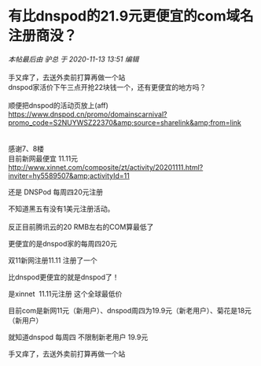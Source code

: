 # 有比dnspod的21.9元更便宜的com域名注册商没？


<i class="pstatus"> 本帖最后由 驴总 于 2020-11-13 13:51 编辑 </i><br />
<br />
手又痒了，去送外卖前打算再做一个站<br />
dnspod家活价下午三点开抢22块钱一个，还有更便宜的地方吗？<br />
<br />
顺便把dnspod的活动页放上(aff)<br />
https://www.dnspod.cn/promo/domainscarnival?promo_code=S2NUYWSZ22370&amp;source=sharelink&amp;from=link<br />
<br />
<br />
感谢7、8楼<br />
目前新网最便宜 11.11元<br />
http://www.xinnet.com/composite/zt/activity/20201111.html?inviter=hy5589507&amp;activityId=11

还是 DNSPod 每周四20元注册

不知道黑五有没有1美元注册活动。<br />
<br />
反正目前腾讯云的20 RMB左右的COM算最低了

更便宜的是dnspod家的每周四20元<img src="static/image/smiley/default/titter.gif" smilieid="9" border="0" alt="" />

双11新网注册11.11 注册了一个

比dnspod更便宜的就是dnspod了！

是xinnet&nbsp;&nbsp;11.11元注册 这个全球最低价

目前com是新网11元（新用户）、dnspod周四为19.9元（新老用户）、菊花是18元（新用户）

就知道dnspod 每周四 不限制新老用户 19.9元

 手又痒了，去送外卖前打算再做一个站
